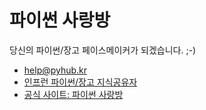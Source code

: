 # 파이썬 사랑방

당신의 파이썬/장고 페이스메이커가 되겠습니다. ;-)

+ help@pyhub.kr
+ [인프런 파이썬/장고 지식공유자](https://www.inflearn.com/users/@askcompany)
+ [공식 사이트: 파이썬 사랑방](https://pyhub.kr)
